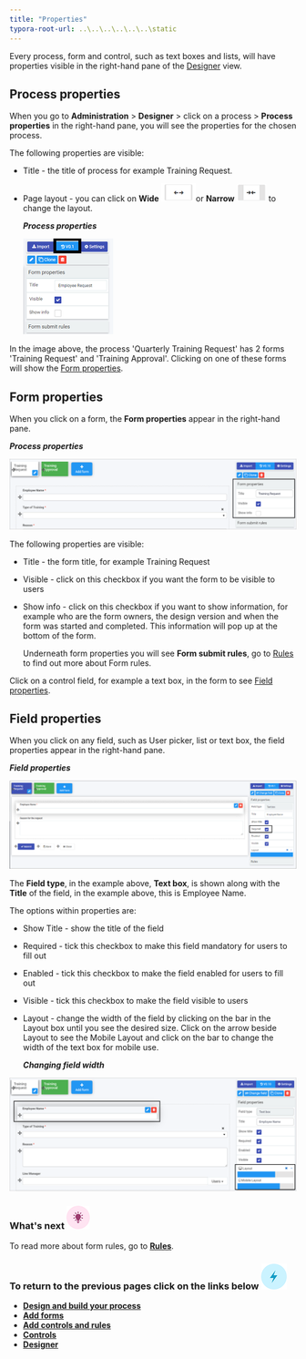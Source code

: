 ```yaml
---
title: "Properties"
typora-root-url: ..\..\..\..\..\..\static
---
```


Every process, form and control, such as text boxes and lists, will have properties visible in the right-hand pane of the [Designer](getting-started/create-first-process/Designer.md) view. 



## Process properties ##

When you go to **Administration** > **Designer** > click on a process > **Process properties** in the right-hand pane, you will see the properties for the chosen process.

The following properties are visible:

- Title - the title of process for example Training Request.

- Page layout - you can click on **Wide** ![Wide button](/images/wide_resized.png)or **Narrow**  ![Narrow button](/images/narrow_resized.png) to change the layout.

  ***Process properties***


  ![Process and form properties](/images/processproperties.png) 

In the image above, the process 'Quarterly Training Request' has 2 forms 'Training Request' and 'Training Approval'. Clicking on one of these forms will show the [Form properties](#form-properties). 



## Form properties ##

When you click on a form, the **Form properties** appear in the right-hand pane.

***Process properties***

![Form properties](/images/formproperties.png)

The following properties are visible:

- Title - the form title, for example Training Request

- Visible - click on this checkbox if you want the form to be visible to users

- Show info - click on this checkbox if you want to show information, for example who are the form owners, the design version and when the form was started and completed. This information will pop up at the bottom of the form.

  Underneath form properties you will see **Form submit rules**, go to [Rules](getting-started/create-first-process/rules.md) to find out more about Form rules.

Click on a control field, for example a text box, in the form to see [Field properties](#field-properties). 



## Field properties ##

When you click on any field, such as User picker, list or text box, the field properties appear in the right-hand pane.

***Field properties***

![Field properties](/images/fieldproperties.png)

The **Field type**, in the example above, **Text box**, is shown along with the **Title** of the field, in the example above, this is Employee Name.

The options within properties are:

- Show Title - show the title of the field
- Required - tick this checkbox to make this field mandatory for users to fill out
- Enabled - tick this checkbox to make the field enabled for users to fill out
- Visible - tick this checkbox to make the field visible to users
- Layout - change the width of the field by clicking on the bar in the Layout box until you see the desired size. Click on the arrow beside Layout to see the Mobile Layout and click on the bar to change the width of the text box for mobile use.

  ***Changing field width***

![Changing text box width](/images/changingwidth.png) 



### What's next  ![Idea icon](/images/18.png) ###

To read more about form rules, go to [**Rules**](getting-started/create-first-process/rules.md).



### **To return to the previous pages click on the links below**  ![Idea icon](/images/10.png) 

- [**Design and build your process**](getting-started/create-first-process/design_process.md) 
- [**Add forms**](getting-started/create-first-process/create_form.md)
- **[Add controls and rules](getting-started/create-first-process/add_form_elements.md)**
- [**Controls**](getting-started/create-first-process/controls.md)
- [**Designer**](getting-started/create-first-process/designer.md)







